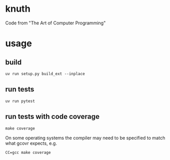 # knuth
Code from "The Art of Computer Programming"

# usage
## build
```
uv run setup.py build_ext --inplace 
```

## run tests
```
uv run pytest
```

## run tests with code coverage

```
make coverage
```

On some operating systems the compiler may need to be specified to match what gcovr expects, e.g.

```
CC=gcc make coverage
```
